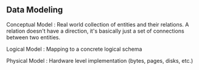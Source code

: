 ## Data Modeling

Conceptual Model
 : Real world collection of entities and their relations. A relation doesn't have a direction, it's basically just a set of connections between two entities.

Logical Model
 : Mapping to a concrete logical schema

Physical Model
 : Hardware level implementation (bytes, pages, disks, etc.)
